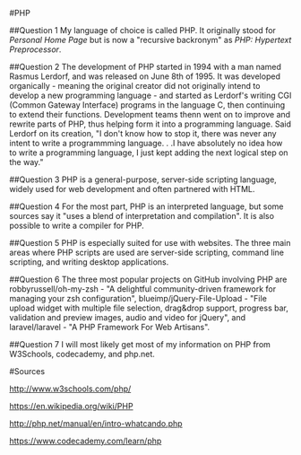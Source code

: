 #PHP

##Question 1
My language of choice is called PHP. It originally stood for _Personal Home Page_ but is now 
a "recursive backronym" as _PHP: Hypertext Preprocessor_.

##Question 2
The development of PHP started in 1994 with a man named Rasmus Lerdorf, and was released on June 8th of 1995. 
It was developed organically - meaning the original creator did not originally intend to develop a new 
programming language - and started as Lerdorf's writing CGI (Common Gateway Interface) programs in 
the language C, then continuing to extend their functions. Development teams thenn went on to improve 
and rewrite parts of PHP, thus helping form it into a programming language. Said Lerdorf on its creation, 
"I don't know how to stop it, there was never any intent to write a programmming language. . .I have absolutely 
no idea how to write a programming language, I just kept adding the next logical step on the way." 

##Question 3
PHP is a general-purpose, server-side scripting language, widely used for web development and often partnered with HTML. 

##Question 4
For the most part, PHP is an interpreted language, but some sources say it "uses a blend of interpretation and compilation". 
It is also possible to write a compiler for PHP.

##Question 5
PHP is especially suited for use with websites. The three main areas where PHP scripts are used are server-side scripting, 
command line scripting, and writing desktop applications.

##Question 6
The three most popular projects on GitHub involving PHP are robbyrussell/oh-my-zsh - "A delightful community-driven framework 
for managing your zsh configuration", blueimp/jQuery-File-Upload - "File upload widget with multiple file selection, drag&drop 
support, progress bar, validation and preview images, audio and video for jQuery", and laravel/laravel - "A PHP Framework For 
Web Artisans".

##Question 7
I will most likely get most of my information on PHP from W3Schools, codecademy, and php.net.


#Sources

http://www.w3schools.com/php/

https://en.wikipedia.org/wiki/PHP

http://php.net/manual/en/intro-whatcando.php

https://www.codecademy.com/learn/php
